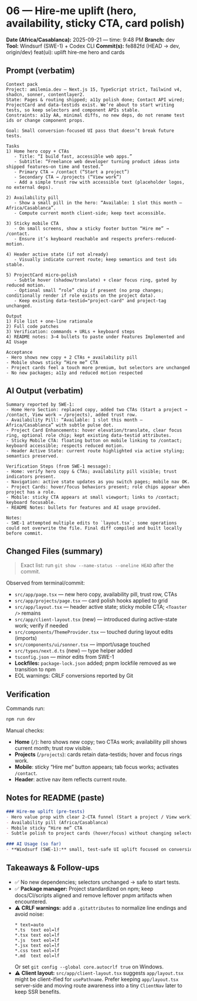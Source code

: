 # 06 — Hire-me uplift (hero, availability, sticky CTA, card polish)

**Date (Africa/Casablanca):** 2025-09-21 — time: 9:48 PM
**Branch:** dev  
**Tool:** Windsurf (SWE-1) + Codex CLI
**Commit(s):** fe882fd (HEAD -> dev, origin/dev) feat(ui): uplift hire-me hero and cards

## Prompt (verbatim)
```text
Context pack
Project: amilemia.dev — Next.js 15, TypeScript strict, Tailwind v4, shadcn, sonner, contentlayer2.
State: Pages & routing shipped; a11y polish done; Contact API wired; ProjectCard and data-testids exist. We’re about to start writing tests, so keep selectors and component APIs stable.
Constraints: a11y AA, minimal diffs, no new deps, do not rename test ids or change component props.

Goal: Small conversion-focused UI pass that doesn’t break future tests.

Tasks
1) Home hero copy + CTAs
   - Title: “I build fast, accessible web apps.”
   - Subtitle: “Freelance web developer turning product ideas into shipped features—on time and tested.”
   - Primary CTA → /contact (“Start a project”)
   - Secondary CTA → /projects (“View work”)
   - Add a simple trust row with accessible text (placeholder logos, no external deps).

2) Availability pill
   - Show a small pill in the hero: “Available: 1 slot this month — Africa/Casablanca”.
   - Compute current month client-side; keep text accessible.

3) Sticky mobile CTA
   - On small screens, show a sticky footer button “Hire me” → /contact.
   - Ensure it’s keyboard reachable and respects prefers-reduced-motion.

4) Header active state (if not already)
   - Visually indicate current route; keep semantics and test ids stable.

5) ProjectCard micro-polish
   - Subtle hover (shadow/translate) + clear focus ring, gated by reduced motion.
   - Optional small “role” chip if present (no prop changes; conditionally render if role exists on the project data).
   - Keep existing data-testid="project-card" and project-tag unchanged.

Output
1) File list + one-line rationale
2) Full code patches
3) Verification: commands + URLs + keyboard steps
4) README notes: 3–4 bullets to paste under Features Implemented and AI Usage

Acceptance
- Hero shows new copy + 2 CTAs + availability pill
- Mobile shows sticky “Hire me” CTA
- Project cards feel a touch more premium, but selectors are unchanged
- No new packages; a11y and reduced motion respected
```

## AI Output (verbatim)
```text
Summary reported by SWE-1:
- Home Hero Section: replaced copy, added two CTAs (Start a project → /contact, View work → /projects), added trust row.
- Availability Pill: “Available: 1 slot this month — Africa/Casablanca” with subtle pulse dot.
- Project Card Enhancements: hover elevation/translate, clear focus ring, optional role chip; kept existing data-testid attributes.
- Sticky Mobile CTA: floating button on mobile linking to /contact; keyboard accessible; respects reduced motion.
- Header Active State: current route highlighted via active styling; semantics preserved.

Verification Steps (from SWE-1 message):
- Home: verify hero copy & CTAs; availability pill visible; trust indicators present.
- Navigation: active state updates as you switch pages; mobile nav OK.
- Project Cards: hover/focus behaviors present; role chips appear when project has a role.
- Mobile: sticky CTA appears at small viewport; links to /contact; keyboard focusable.
- README Notes: bullets for features and AI usage provided.

Notes:
- SWE-1 attempted multiple edits to `layout.tsx`; some operations could not overwrite the file. Final diff compiled and built locally before commit.
```

## Changed Files (summary)
> Exact list: run `git show --name-status --oneline HEAD` after the commit.

Observed from terminal/commit:
- `src/app/page.tsx` — new hero copy, availability pill, trust row, CTAs
- `src/app/projects/page.tsx` — card polish hooks applied to grid
- `src/app/layout.tsx` — header active state; sticky mobile CTA; `<Toaster />` remains
- `src/app/client-layout.tsx` (new) — introduced during active-state work; verify if needed
- `src/components/ThemeProvider.tsx` — touched during layout edits (imports)
- `src/components/ui/sonner.tsx` — import/usage touched
- `src/types/next.d.ts` (new) — type helper added
- `tsconfig.json` — minor edits from SWE-1
- **Lockfiles:** `package-lock.json` added; pnpm lockfile removed as we transition to npm
- EOL warnings: CRLF conversions reported by Git

## Verification
Commands run:
```bash
npm run dev
```
Manual checks:
- **Home** (`/`): hero shows new copy; two CTAs work; availability pill shows current month; trust row visible.
- **Projects** (`/projects`): cards retain data-testids; hover and focus rings work.
- **Mobile**: sticky “Hire me” button appears; tab focus works; activates `/contact`.
- **Header**: active nav item reflects current route.

## Notes for README (paste)
```markdown
### Hire-me uplift (pre-tests)
- Hero value prop with clear 2-CTA funnel (Start a project / View work)
- Availability pill (Africa/Casablanca)
- Mobile sticky “Hire me” CTA
- Subtle polish to project cards (hover/focus) without changing selectors
```
```markdown
### AI Usage (so far)
- **Windsurf (SWE-1):** small, test-safe UI uplift focused on conversion (no new deps, selectors stable).
```

## Takeaways & Follow-ups
- ✅ No new dependencies; selectors unchanged → safe to start tests.
- ✅ **Package manager:** Project standardized on npm; keep docs/CI/scripts aligned and remove leftover pnpm artifacts when encountered.
- ⚠️ **CRLF warnings:** add a `.gitattributes` to normalize line endings and avoid noise:
    ```gitattributes
    * text=auto
    *.ts  text eol=lf
    *.tsx text eol=lf
    *.js  text eol=lf
    *.jsx text eol=lf
    *.css text eol=lf
    *.md  text eol=lf
    ```
    Or set `git config --global core.autocrlf true` on Windows.
- ⚠️ **Client layout:** `src/app/client-layout.tsx` suggests `app/layout.tsx` might be client-ified for `usePathname`. Prefer keeping `app/layout.tsx` server-side and moving route awareness into a tiny `ClientNav` later to keep SSR benefits.
